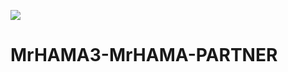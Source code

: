 ![](https://cdn.discordapp.com/icons/701158601573531699/68a76a27a31015f3b93672a8988f4558.gif?size=1024)
# MrHAMA3-MrHAMA-PARTNER
